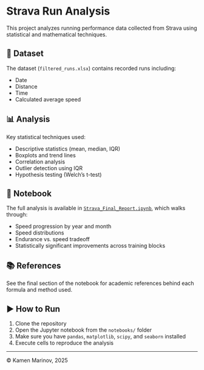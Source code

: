 # Strava Run Analysis

This project analyzes running performance data collected from Strava using statistical and mathematical techniques.

## 📁 Dataset
The dataset (`filtered_runs.xlsx`) contains recorded runs including:
- Date
- Distance
- Time
- Calculated average speed

## 📊 Analysis
Key statistical techniques used:
- Descriptive statistics (mean, median, IQR)
- Boxplots and trend lines
- Correlation analysis
- Outlier detection using IQR
- Hypothesis testing (Welch’s t-test)

## 📓 Notebook
The full analysis is available in [`Strava_Final_Report.ipynb`](notebooks/Strava_Final_Report.ipynb), which walks through:
- Speed progression by year and month
- Speed distributions
- Endurance vs. speed tradeoff
- Statistically significant improvements across training blocks

## 📚 References
See the final section of the notebook for academic references behind each formula and method used.

## ▶️ How to Run
1. Clone the repository  
2. Open the Jupyter notebook from the `notebooks/` folder  
3. Make sure you have `pandas`, `matplotlib`, `scipy`, and `seaborn` installed  
4. Execute cells to reproduce the analysis

---

© Kamen Marinov, 2025
